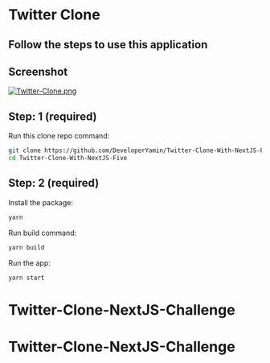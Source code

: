 # Twitter Clone

## Follow the steps to use this application

## Screenshot

[![Twitter-Clone.png](https://i.postimg.cc/g06hfZ2c/Twitter-Clone.png)](https://postimg.cc/SXkj9j9H)

## Step: 1 (required)

Run this clone repo command:

```sh
git clone https://github.com/DeveloperYamin/Twitter-Clone-With-NextJS-Five.git
cd Twitter-Clone-With-NextJS-Five
```

## Step: 2 (required)

Install the package:

```sh
yarn
```

Run build command:

```sh
yarn build
```

Run the app:

```sh
yarn start
```
# Twitter-Clone-NextJS-Challenge
# Twitter-Clone-NextJS-Challenge
